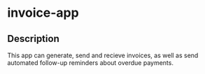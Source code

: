 # invoice-app

## Description
This app can generate, send and recieve invoices, as well as send automated follow-up reminders about overdue payments.